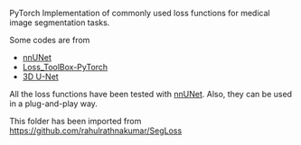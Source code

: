 PyTorch Implementation of commonly used loss functions for medical image segmentation tasks.

Some codes are from
- [nnUNet](https://github.com/MIC-DKFZ/nnUNet)
- [Loss_ToolBox-PyTorch](https://github.com/Hsuxu/Loss_ToolBox-PyTorch)
- [3D U-Net](https://github.com/wolny/pytorch-3dunet/blob/master/unet3d/losses.py)

All the loss functions have been tested with [nnUNet](https://github.com/MIC-DKFZ/nnUNet). Also, they can be used in a plug-and-play way.

This folder has been imported from https://github.com/rahulrathnakumar/SegLoss
